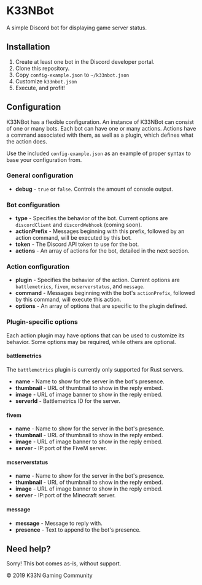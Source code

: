# K33NBot
A simple Discord bot for displaying game server status.

## Installation
1. Create at least one bot in the Discord developer portal.
2. Clone this repository.
3. Copy `config-example.json` to `~/k33nbot.json`
4. Customize `k33nbot.json`
5. Execute, and profit!

## Configuration
K33NBot has a flexible configuration. An instance of K33NBot can consist of one or many bots. Each bot can have one or many actions. Actions have a command associated with them, as well as a plugin, which defines what the action does.

Use the included `config-example.json` as an example of proper syntax to base your configuration from.

### General configuration
- **debug** - `true` or `false`. Controls the amount of console output.

### Bot configuration
- **type** - Specifies the behavior of the bot. Current options are `discordClient` and `discordWebhook` (coming soon).
- **actionPrefix** - Messages beginning with this prefix, followed by an action command, will be executed by this bot.
- **token** - The Discord API token to use for the bot.
- **actions** - An array of actions for the bot, detailed in the next section.

### Action configuration
- **plugin** - Specifies the behavior of the action. Current options are `battlemetrics`, `fivem`, `mcserverstatus`, and `message`.
- **command** - Messages beginning with the bot's `actionPrefix`, followed by this command, will execute this action.
- **options** - An array of options that are specific to the plugin defined.

### Plugin-specific options
Each action plugin may have options that can be used to customize its behavior. Some options may be required, while others are optional.

#### battlemetrics
The `battlemetrics` plugin is currently only supported for Rust servers.

- **name** - Name to show for the server in the bot's presence.
- **thumbnail** - URL of thumbnail to show in the reply embed.
- **image** - URL of image banner to show in the reply embed.
- **serverId** - Battlemetrics ID for the server.

#### fivem
- **name** - Name to show for the server in the bot's presence.
- **thumbnail** - URL of thumbnail to show in the reply embed.
- **image** - URL of image banner to show in the reply embed.
- **server** - IP:port of the FiveM server.

#### mcserverstatus
- **name** - Name to show for the server in the bot's presence.
- **thumbnail** - URL of thumbnail to show in the reply embed.
- **image** - URL of image banner to show in the reply embed.
- **server** - IP:port of the Minecraft server.

#### message
- **message** - Message to reply with.
- **presence** - Text to append to the bot's presence.

## Need help?
Sorry! This bot comes as-is, without support.



© 2019 K33N Gaming Community
